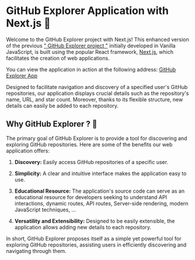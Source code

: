 # GitHub Explorer Application with Next.js 📝

Welcome to the GitHub Explorer project with Next.js! This enhanced version of the previous [" GitHub Explorer project "](https://github.com/afantes/JS_GitHub_Explorer) initially developed in Vanilla JavaScript, is built using the popular React framework, [Next.js](https://nextjs.org/), which facilitates the creation of web applications.

You can view the application in action at the following address: [GitHub Explorer App](https://next-githubexplorer-afantes.vercel.app/)

Designed to facilitate navigation and discovery of a specified user's GitHub repositories, our application displays crucial details such as the repository's name, URL, and star count. Moreover, thanks to its flexible structure, new details can easily be added to each repository.

## Why GitHub Explorer ? 🎯

The primary goal of GitHub Explorer is to provide a tool for discovering and exploring GitHub repositories. Here are some of the benefits our web application offers:

1. **Discovery:** Easily access GitHub repositories of a specific user.

2. **Simplicity:** A clear and intuitive interface makes the application easy to use.

3. **Educational Resource:** The application's source code can serve as an educational resource for developers seeking to understand API interactions, dynamic routes, API routes, Server-side rendering, modern JavaScript techniques, ...

4. **Versatility and Extensibility:** Designed to be easily extensible, the application allows adding new details to each repository.

In short, GitHub Explorer proposes itself as a simple yet powerful tool for exploring GitHub repositories, assisting users in efficiently discovering and navigating through them.

